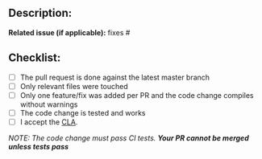 ## Description:

**Related issue (if applicable):** fixes #<Nuki Hub issue number goes here>

## Checklist:
  - [ ] The pull request is done against the latest master branch
  - [ ] Only relevant files were touched
  - [ ] Only one feature/fix was added per PR and the code change compiles without warnings
  - [ ] The code change is tested and works
  - [ ] I accept the [CLA](https://github.com/technyon/nuki_hub/blob/master/CONTRIBUTING.md#contributor-license-agreement-cla).

_NOTE: The code change must pass CI tests. **Your PR cannot be merged unless tests pass**_
